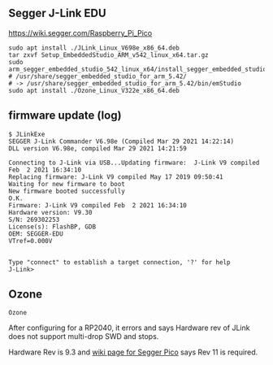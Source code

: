 
## Segger J-Link EDU

https://wiki.segger.com/Raspberry_Pi_Pico


```shell
sudo apt install ./JLink_Linux_V698e_x86_64.deb
tar zxvf Setup_EmbeddedStudio_ARM_v542_linux_x64.tar.gz
sudo arm_segger_embedded_studio_542_linux_x64/install_segger_embedded_studio
# /usr/share/segger_embedded_studio_for_arm_5.42/
# -> /usr/share/segger_embedded_studio_for_arm_5.42/bin/emStudio
sudo apt install ./Ozone_Linux_V322e_x86_64.deb
```


## firmware update (log)

```console
$ JLinkExe
SEGGER J-Link Commander V6.98e (Compiled Mar 29 2021 14:22:14)
DLL version V6.98e, compiled Mar 29 2021 14:21:59

Connecting to J-Link via USB...Updating firmware:  J-Link V9 compiled Feb  2 2021 16:34:10
Replacing firmware: J-Link V9 compiled May 17 2019 09:50:41
Waiting for new firmware to boot
New firmware booted successfully
O.K.
Firmware: J-Link V9 compiled Feb  2 2021 16:34:10
Hardware version: V9.30
S/N: 269302253
License(s): FlashBP, GDB
OEM: SEGGER-EDU
VTref=0.000V


Type "connect" to establish a target connection, '?' for help
J-Link>
```

## Ozone

```shell
Ozone
```

After configuring for a RP2040, it errors and says Hardware rev of JLink does not support multi-drop SWD and stops.

Hardware Rev is 9.3 and [wiki page for Segger Pico](https://wiki.segger.com/Raspberry_Pi_Pico) says Rev 11 is required.
